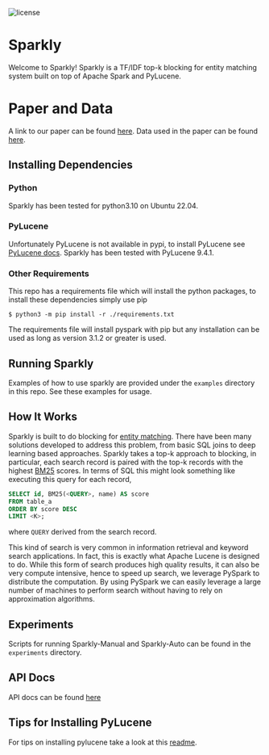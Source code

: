 ![license](https://img.shields.io/github/license/anhaidgroup/sparkly)

# Sparkly

Welcome to Sparkly! Sparkly is a TF/IDF top-k blocking for entity matching system built on
top of Apache Spark and PyLucene. 

# Paper and Data

A link to our paper can be found [here](https://pages.cs.wisc.edu/~anhai/papers1/sparkly-tr22.pdf).
Data used in the paper can be found [here](https://pages.cs.wisc.edu/~dpaulsen/sparkly_datasets/).

## Installing Dependencies 

### Python

Sparkly has been tested for python3.10 on Ubuntu 22.04.

### PyLucene 

Unfortunately PyLucene is not available in pypi, to install PyLucene see 
[PyLucene docs](https://lucene.apache.org/pylucene/install.html). Sparkly has been 
tested with PyLucene 9.4.1.

### Other Requirements

This repo has a requirements file which will install the python 
packages, to install these dependencies simply use pip

`$ python3 -m pip install -r ./requirements.txt`

The requirements file will install pyspark with pip but any installation can be used 
as long as version 3.1.2 or greater is used.

## Running Sparkly

Examples of how to use sparkly are provided under the `examples` directory
in this repo. See these examples for usage.

## How It Works 

Sparkly is built to do blocking for [entity matching](https://en.wikipedia.org/wiki/Record_linkage).
There have been many solutions developed to address this problem, from basic SQL joins to deep learning based approaches. 
Sparkly takes a top-k approach to blocking, in particular, each search record is 
paired with the top-k records with the highest [BM25](https://en.wikipedia.org/wiki/Okapi_BM25) scores.
In terms of SQL this might look something like executing this query for each record,
```SQL 
SELECT id, BM25(<QUERY>, name) AS score 
FROM table_a 
ORDER BY score DESC
LIMIT <K>;
```

where `QUERY` derived from the search record. 

This kind of search is very common in information retrieval and keyword search applications. In fact, this is 
exactly what Apache Lucene is designed to do. While this form of search produces high quality results, it can also be very 
compute intensive, hence to speed up search, we leverage PySpark to distribute the computation. By using PySpark
we can easily leverage a large number of machines to perform search without having to rely on approximation algorithms.


## Experiments

Scripts for running Sparkly-Manual and Sparkly-Auto can be found in the `experiments` directory.

## API Docs

API docs can be found [here](https://derekpaulsen.github.io/sparkly/html/)

## Tips for Installing PyLucene

For tips on installing pylucene take a look at this [readme](https://github.com/anhaidgroup/sparkly/blob/main/tips/pylucene.md).
